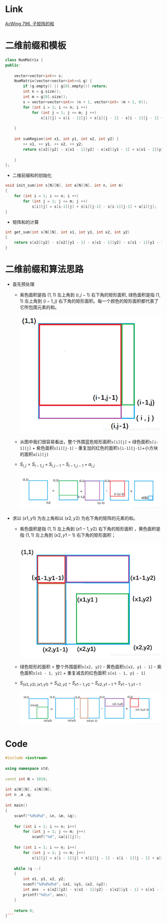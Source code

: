 # Link
[AcWing 796. 子矩阵的和](https://www.acwing.com/problem/content/798/)

# 二维前缀和模板
```cpp
class NumMatrix {
public:

    vector<vector<int>> s;
    NumMatrix(vector<vector<int>>& g) {
        if (g.empty() || g[0].empty()) return;
        int n = g.size();
        int m = g[0].size();
        s = vector<vector<int>> (n + 1, vector<int> (m + 1, 0));
        for (int i = 1; i <= n; i ++)
            for (int j = 1; j <= m; j ++)
                s[i][j] = s[i - 1][j] + s[i][j - 1] - s[i - 1][j - 1] + g[i - 1][j - 1];
        
    }
    
    int sumRegion(int x1, int y1, int x2, int y2) {
        ++ x1, ++ y1, ++ x2, ++ y2;
        return s[x2][y2] - s[x1 - 1][y2] - s[x2][y1 - 1] + s[x1 - 1][y1 - 1];
        
    }
};
```
- 二维前缀和的初始化
```cpp
void init_sum(int s[N][N], int a[N][N], int n, int m)
{
    for (int i = 1; i <= n; i ++)
        for (int j = 1; j <= m; j ++)      
            s[i][j] = s[i-1][j] + s[i][j-1] - s[i-1][j-1] + a[i][j];  
}
```
- 矩阵和的计算
```cpp
int get_sum(int s[N][N], int x1, int y1, int x2, int y2)
{
    return s[x2][y2] - s[x2][y1 - 1] - s[x1 - 1][y2] - s[s1 - 1][y1 - 1];
}
```

# 二维前缀和算法思路
- 首先预处理
  - 紫色面积是指 $(1,1)$ 左上角到 $(i,j-1)$ 右下角的矩形面积, 绿色面积是指 $(1,1)$ 左上角到 $(i-1, j )$ 右下角的矩形面积。每一个颜色的矩形面积都代表了它所包围元素的和。
  
    ![](media/16579557285555.png)
    
  - 从图中我们很容易看出，整个外围蓝色矩形面积`s[i][j]` = 绿色面积`s[i-1][j]` + 紫色面积`s[i][j-1]` - 重复加的红色的面积`s[i-1][j-1]`+小方块的面积`a[i][j]`
  - 
    $S_{i,j} = S_{i-1,j} + S_{i, j - 1}-S_{i-1,j-1}+a_{i, j}$
    
    ![](media/16579559273848.png)

- 求以 $(x1,y1)$ 为左上角和以 $(x2,y2)$ 为右下角的矩阵的元素的和。
  - 紫色面积是指 $( 1,1 )$ 左上角到 $(x1-1,y2)$ 右下角的矩形面积 ，黄色面积是指 $(1,1)$ 左上角到 $(x2,y1-1)$ 右下角的矩形面积；
  
    ![](media/16579560424746.png)
  - 绿色矩形的面积 = 整个外围面积`s[x2, y2]` - 黄色面积`s[x2, y1 - 1]` - 紫色面积`s[x1 - 1, y2]` + 重复减去的红色面积 `s[x1 - 1, y1 - 1]`
  - $S_{(x2,y2),(x1, y1)}=S_{x2,y2}-S_{x1-1,y2}-S_{x2,y1-1}+S_{x1-1,y1-1}$
  
    ![](media/16579565541965.png)


# Code
```cpp
#include <iostream>

using namespace std;

const int N = 1010;

int a[N][N], s[N][N];
int n ,m ,q;

int main() 
{
	scanf("%d%d%d", &n, &m, &q);
	
	for (int i = 1; i <= n; i++) 
		for (int j = 1; j <= m; j++)
			scanf("%d", &a[i][j]);
	
	for (int i = 1; i <= n; i++) 
		for (int j = 1; j <= m; j++)
			s[i][j] = s[i - 1][j] + s[i][j - 1] - s[i - 1][j - 1] + a[i][j];
		
	while (q --)
	{
		int x1, y1, x2, y2;
		scanf("%d%d%d%d", &x1, &y1, &x2, &y2);
		int ans  = s[x2][y2] - s[x1 - 1][y2] - s[x2][y1 - 1] + s[x1 - 1][y1 - 1];
		printf("%d\n", ans);
	}
	
	return 0;
}```